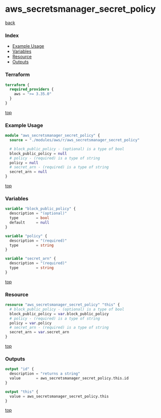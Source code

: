 # aws_secretsmanager_secret_policy

[back](../aws.md)

### Index

- [Example Usage](#example-usage)
- [Variables](#variables)
- [Resource](#resource)
- [Outputs](#outputs)

### Terraform

```terraform
terraform {
  required_providers {
    aws = ">= 3.35.0"
  }
}
```

[top](#index)

### Example Usage

```terraform
module "aws_secretsmanager_secret_policy" {
  source = "./modules/aws/r/aws_secretsmanager_secret_policy"

  # block_public_policy - (optional) is a type of bool
  block_public_policy = null
  # policy - (required) is a type of string
  policy = null
  # secret_arn - (required) is a type of string
  secret_arn = null
}
```

[top](#index)

### Variables

```terraform
variable "block_public_policy" {
  description = "(optional)"
  type        = bool
  default     = null
}

variable "policy" {
  description = "(required)"
  type        = string
}

variable "secret_arn" {
  description = "(required)"
  type        = string
}
```

[top](#index)

### Resource

```terraform
resource "aws_secretsmanager_secret_policy" "this" {
  # block_public_policy - (optional) is a type of bool
  block_public_policy = var.block_public_policy
  # policy - (required) is a type of string
  policy = var.policy
  # secret_arn - (required) is a type of string
  secret_arn = var.secret_arn
}
```

[top](#index)

### Outputs

```terraform
output "id" {
  description = "returns a string"
  value       = aws_secretsmanager_secret_policy.this.id
}

output "this" {
  value = aws_secretsmanager_secret_policy.this
}
```

[top](#index)